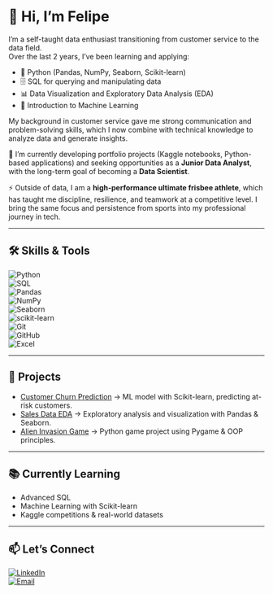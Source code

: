 # 👋 Hi, I’m Felipe  

I’m a self-taught data enthusiast transitioning from customer service to the data field.  
Over the last 2 years, I’ve been learning and applying:  
- 🐍 Python (Pandas, NumPy, Seaborn, Scikit-learn)  
- 🗄️ SQL for querying and manipulating data  
- 📊 Data Visualization and Exploratory Data Analysis (EDA)  
- 🤖 Introduction to Machine Learning  

My background in customer service gave me strong communication and problem-solving skills, which I now combine with technical knowledge to analyze data and generate insights.  

🚀 I’m currently developing portfolio projects (Kaggle notebooks, Python-based applications) and seeking opportunities as a **Junior Data Analyst**, with the long-term goal of becoming a **Data Scientist**.  

⚡ Outside of data, I am a **high-performance ultimate frisbee athlete**, which has taught me discipline, resilience, and teamwork at a competitive level. I bring the same focus and persistence from sports into my professional journey in tech.  

---

## 🛠️ Skills & Tools  

![Python](https://img.shields.io/badge/Python-3776AB?style=for-the-badge&logo=python&logoColor=white)  
![SQL](https://img.shields.io/badge/SQL-4479A1?style=for-the-badge&logo=postgresql&logoColor=white)  
![Pandas](https://img.shields.io/badge/Pandas-150458?style=for-the-badge&logo=pandas&logoColor=white)  
![NumPy](https://img.shields.io/badge/Numpy-013243?style=for-the-badge&logo=numpy&logoColor=white)  
![Seaborn](https://img.shields.io/badge/Seaborn-268BD2?style=for-the-badge&logoColor=white)  
![scikit-learn](https://img.shields.io/badge/scikit--learn-F7931E?style=for-the-badge&logo=scikit-learn&logoColor=white)  
![Git](https://img.shields.io/badge/Git-F05032?style=for-the-badge&logo=git&logoColor=white)  
![GitHub](https://img.shields.io/badge/GitHub-181717?style=for-the-badge&logo=github&logoColor=white)  
![Excel](https://img.shields.io/badge/Excel-217346?style=for-the-badge&logo=microsoft-excel&logoColor=white)  

---

## 🚀 Projects  
- [Customer Churn Prediction](#) → ML model with Scikit-learn, predicting at-risk customers.  
- [Sales Data EDA](#) → Exploratory analysis and visualization with Pandas & Seaborn.  
- [Alien Invasion Game](#) → Python game project using Pygame & OOP principles.  

---

## 📚 Currently Learning  
- Advanced SQL  
- Machine Learning with Scikit-learn  
- Kaggle competitions & real-world datasets  

---

## 📫 Let’s Connect  
[![LinkedIn](https://img.shields.io/badge/LinkedIn-0A66C2?style=for-the-badge&logo=linkedin&logoColor=white)](your-link)  
[![Email](https://img.shields.io/badge/Email-D14836?style=for-the-badge&logo=gmail&logoColor=white)](mailto:your-email@example.com)  


<!--
**FelipeFQ/FelipeFQ** is a ✨ _special_ ✨ repository because its `README.md` (this file) appears on your GitHub profile.

Here are some ideas to get you started:

- 🔭 I’m currently working on ...
- 🌱 I’m currently learning ...
- 👯 I’m looking to collaborate on ...
- 🤔 I’m looking for help with ...
- 💬 Ask me about ...
- 📫 How to reach me: ...
- 😄 Pronouns: ...
- ⚡ Fun fact: ...
-->
